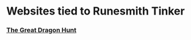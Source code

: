 # Websites tied to Runesmith Tinker

### [The Great Dragon Hunt](https://runesmith-tinker.github.io/The%20Great%20Dragon%20Hunt/index.html)
